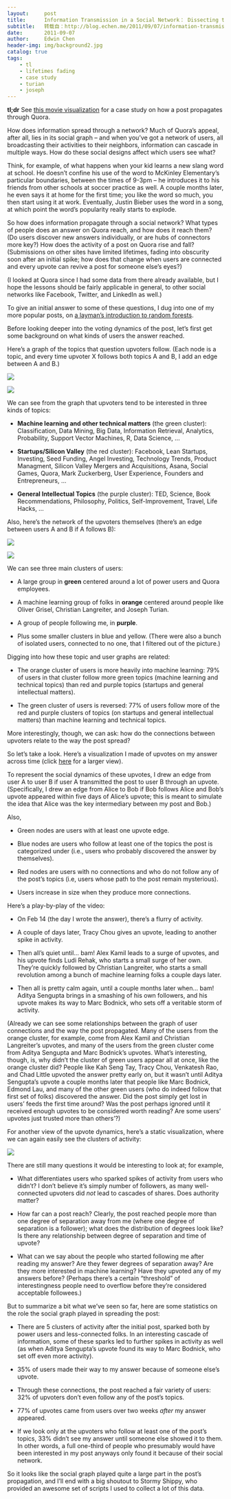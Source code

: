 ```yaml
---
layout:     post
title:      Information Transmission in a Social Network： Dissecting the Spread of a Quora Post
subtitle:   转载自：http://blog.echen.me/2011/09/07/information-transmission-in-a-social-network-dissecting-the-spread-of-a-quora-post/
date:       2011-09-07
author:     Edwin Chen
header-img: img/background2.jpg
catalog: true
tags:
    - tl
    - lifetimes fading
    - case study
    - turian
    - joseph
---
```


**tl;dr** See [this movie visualization](http://www.youtube.com/watch?v=cZ4Ntg4jQHw) for a case study on how a post propagates through Quora.

How does information spread through a network? Much of Quora’s appeal, after all, lies in its social graph – and when you’ve got a network of users, all broadcasting their activities to their neighbors, information can cascade in multiple ways. How do these social designs affect which users see what?

Think, for example, of what happens when your kid learns a new slang word at school. He doesn’t confine his use of the word to McKinley Elementary’s particular boundaries, between the times of 9-3pm – he introduces it to his friends from other schools at soccer practice as well. A couple months later, he even says it at home for the first time; you like the word so much, you then start using it at work. Eventually, Justin Bieber uses the word in a song, at which point the word’s popularity really starts to explode.

So how does information propagate through a social network? What types of people does an answer on Quora reach, and how does it reach them? (Do users discover new answers individually, or are hubs of connectors more key?) How does the activity of a post on Quora rise and fall? (Submissions on other sites have limited lifetimes, fading into obscurity soon after an initial spike; how does that change when users are connected and every upvote can revive a post for someone else’s eyes?)

(I looked at Quora since I had some data from there already available, but I hope the lessons should be fairly applicable in general, to other social networks like Facebook, Twitter, and LinkedIn as well.)

To give an initial answer to some of these questions, I dug into one of my more popular posts, on [a layman’s introduction to random forests](http://www.quora.com/Random-Forests/How-do-random-forests-work-in-laymans-terms).

Before looking deeper into the voting dynamics of the post, let’s first get some background on what kinds of users the answer reached.

Here’s a graph of the topics that question upvoters follow. (Each node is a topic, and every time upvoter X follows both topics A and B, I add an edge between A and B.)

[![](http://i.imgur.com/SYaWo7V.png)
](http://i.imgur.com/SYaWo7V.png)

[![](http://i.imgur.com/A4Z1KF7.png)
](http://i.imgur.com/A4Z1KF7.png)

We can see from the graph that upvoters tend to be interested in three kinds of topics:

- **Machine learning and other technical matters** (the green cluster): Classification, Data Mining, Big Data, Information Retrieval, Analytics, Probability, Support Vector Machines, R, Data Science, …

- **Startups/Silicon Valley** (the red cluster): Facebook, Lean Startups, Investing, Seed Funding, Angel Investing, Technology Trends, Product Managment, Silicon Valley Mergers and Acquisitions, Asana, Social Games, Quora, Mark Zuckerberg, User Experience, Founders and Entrepreneurs, …

- **General Intellectual Topics** (the purple cluster): TED, Science, Book Recommendations, Philosophy, Politics, Self-Improvement, Travel, Life Hacks, …


Also, here’s the network of the upvoters themselves (there’s an edge between users A and B if A follows B):

[![](http://i.imgur.com/JuqybXw.png)
](http://i.imgur.com/JuqybXw.png)

[![](http://i.imgur.com/0E2ekqO.png)
](http://i.imgur.com/0E2ekqO.png)

We can see three main clusters of users:

- A large group in **green** centered around a lot of power users and Quora employees.

- A machine learning group of folks in **orange** centered around people like Oliver Grisel, Christian Langreiter, and Joseph Turian.

- A group of people following me, in **purple**.

- Plus some smaller clusters in blue and yellow. (There were also a bunch of isolated users, connected to no one, that I filtered out of the picture.)


Digging into how these topic and user graphs are related:

- The orange cluster of users is more heavily into machine learning: 79% of users in that cluster follow more green topics (machine learning and technical topics) than red and purple topics (startups and general intellectual matters).

- The green cluster of users is reversed: 77% of users follow more of the red and purple clusters of topics (on startups and general intellectual matters) than machine learning and technical topics.


More interestingly, though, we can ask: how do the connections between upvoters relate to the way the post spread?

So let’s take a look. Here’s a visualization I made of upvotes on my answer across time (click [here](http://www.youtube.com/watch?v=cZ4Ntg4jQHw) for a larger view).


To represent the social dynamics of these upvotes, I drew an edge from user A to user B if user A transmitted the post to user B through an upvote. (Specifically, I drew an edge from Alice to Bob if Bob follows Alice and Bob’s upvote appeared within five days of Alice’s upvote; this is meant to simulate the idea that Alice was the key intermediary between my post and Bob.)

Also,

- Green nodes are users with at least one upvote edge.

- Blue nodes are users who follow at least one of the topics the post is categorized under (i.e., users who probably discovered the answer by themselves).

- Red nodes are users with no connections and who do not follow any of the post’s topics (i.e, users whose path to the post remain mysterious).

- Users increase in size when they produce more connections.


Here’s a play-by-play of the video:

- On Feb 14 (the day I wrote the answer), there’s a flurry of activity.

- A couple of days later, Tracy Chou gives an upvote, leading to another spike in activity.

- Then all’s quiet until… bam! Alex Kamil leads to a surge of upvotes, and his upvote finds Ludi Rehak, who starts a small surge of her own. They’re quickly followed by Christian Langreiter, who starts a small revolution among a bunch of machine learning folks a couple days later.

- Then all is pretty calm again, until a couple months later when… bam! Aditya Sengupta brings in a smashing of his own followers, and his upvote makes its way to Marc Bodnick, who sets off a veritable storm of activity.


(Already we can see some relationships between the graph of user connections and the way the post propagated. Many of the users from the orange cluster, for example, come from Alex Kamil and Christian Langreiter’s upvotes, and many of the users from the green cluster come from Aditya Sengupta and Marc Bodnick’s upvotes. What’s interesting, though, is, why didn’t the cluster of green users appear all at once, like the orange cluster did? People like Kah Seng Tay, Tracy Chou, Venkatesh Rao, and Chad Little upvoted the answer pretty early on, but it wasn’t until Aditya Sengupta’s upvote a couple months later that people like Marc Bodnick, Edmond Lau, and many of the other green users (who do indeed follow that first set of folks) discovered the answer. Did the post simply get lost in users’ feeds the first time around? Was the post perhaps ignored until it received enough upvotes to be considered worth reading? Are some users’ upvotes just trusted more than others’?)

For another view of the upvote dynamics, here’s a static visualization, where we can again easily see the clusters of activity:

[![](http://i.imgur.com/jmOacPR.png)
](http://i.imgur.com/jmOacPR.png)

There are still many questions it would be interesting to look at; for example,

- What differentiates users who sparked spikes of activity from users who didn’t? I don’t believe it’s simply number of followers, as many well-connected upvoters did *not* lead to cascades of shares. Does authority matter?

- How far can a post reach? Clearly, the post reached people more than one degree of separation away from me (where one degree of separation is a follower); what does the distribution of degrees look like? Is there any relationship between degree of separation and time of upvote?

- What can we say about the people who started following me after reading my answer? Are they fewer degrees of separation away? Are they more interested in machine learning? Have they upvoted any of my answers before? (Perhaps there’s a certain “threshold” of interestingness people need to overflow before they’re considered acceptable followees.)


But to summarize a bit what we’ve seen so far, here are some statistics on the role the social graph played in spreading the post:

- There are 5 clusters of activity after the initial post, sparked both by power users and less-connected folks. In an interesting cascade of information, some of these sparks led to further spikes in activity as well (as when Aditya Sengupta’s upvote found its way to Marc Bodnick, who set off even more activity).

- 35% of users made their way to my answer because of someone else’s upvote.

- Through these connections, the post reached a fair variety of users: 32% of upvoters don’t even follow any of the post’s topics.

- 77% of upvotes came from users over two weeks *after* my answer appeared.

- If we look only at the upvoters who follow at least one of the post’s topics, 33% didn’t see my answer until someone else showed it to them. In other words, a full one-third of people who presumably would have been interested in my post anyways only found it because of their social network.


So it looks like the social graph played quite a large part in the post’s propagation, and I’ll end with a big shoutout to Stormy Shippy, who provided an awesome set of scripts I used to collect a lot of this data.
